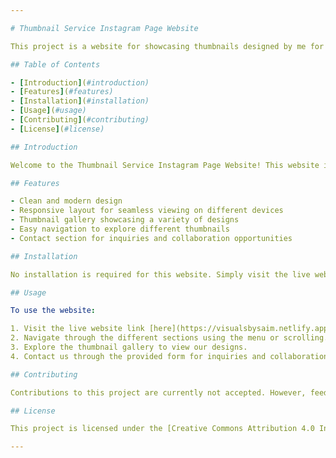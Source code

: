 ```yaml
---

# Thumbnail Service Instagram Page Website

This project is a website for showcasing thumbnails designed by me for Instagram posts.

## Table of Contents

- [Introduction](#introduction)
- [Features](#features)
- [Installation](#installation)
- [Usage](#usage)
- [Contributing](#contributing)
- [License](#license)

## Introduction

Welcome to the Thumbnail Service Instagram Page Website! This website is designed to showcase our collection of thumbnails created specifically for Instagram posts. Whether you're a content creator, influencer, or social media marketer, our thumbnails are crafted to enhance the visual appeal of your Instagram content.

## Features

- Clean and modern design
- Responsive layout for seamless viewing on different devices
- Thumbnail gallery showcasing a variety of designs
- Easy navigation to explore different thumbnails
- Contact section for inquiries and collaboration opportunities

## Installation

No installation is required for this website. Simply visit the live website link to access the content. [here](https://visualsbysaim.netlify.app/)

## Usage

To use the website:

1. Visit the live website link [here](https://visualsbysaim.netlify.app/). 
2. Navigate through the different sections using the menu or scrolling.
3. Explore the thumbnail gallery to view our designs.
4. Contact us through the provided form for inquiries and collaboration opportunities.

## Contributing

Contributions to this project are currently not accepted. However, feedback and suggestions are always welcome. If you have any ideas for improving the website or would like to request a custom thumbnail design, feel free to contact us using the provided form.

## License

This project is licensed under the [Creative Commons Attribution 4.0 International License](https://creativecommons.org/licenses/by/4.0/).

---
```

